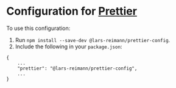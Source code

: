 # Configuration for [Prettier](https://prettier.io/)

To use this configuration:

1. Run `npm install --save-dev @lars-reimann/prettier-config`.
2. Include the following in your `package.json`:

```
{
    ...
    "prettier": "@lars-reimann/prettier-config",
    ...
}
```
